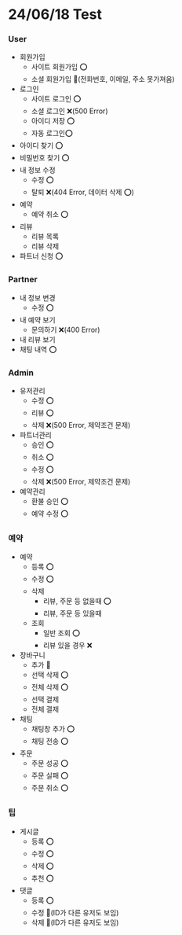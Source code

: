 # 24/06/18 Test

### User
- 회원가입
    - 사이트 회원가입 ⭕
    - 소셜 회원가입 🔺(전화번호, 이메일, 주소 못가져옴)
- 로그인
    - 사이트 로그인 ⭕
    - 소셜 로그인 ❌(500 Error)
    - 아이디 저장 ⭕
    - 자동 로그인⭕
- 아이디 찾기 ⭕
- 비밀번호 찾기 ⭕
- 내 정보 수정
    - 수정 ⭕
    - 탈퇴 ❌(404 Error, 데이터 삭제 ⭕)
- 예약
    - 예약 취소 ⭕
- 리뷰
    - 리뷰 목록
    - 리뷰 삭제
- 파트너 신청 ⭕

### Partner
- 내 정보 변경
    - 수정 ⭕
- 내 예약 보기
    - 문의하기 ❌(400 Error)
- 내 리뷰 보기
- 채팅 내역 ⭕

### Admin
- 유저관리
    - 수정 ⭕
    - 리뷰 ⭕
    - 삭제 ❌(500 Error, 제약조건 문제)
- 파트너관리
    - 승인 ⭕
    - 취소 ⭕
    - 수정 ⭕
    - 삭제 ❌(500 Error, 제약조건 문제)
- 예약관리
    - 환불 승인 ⭕
    - 예약 수정 ⭕

### 예약
- 예약
    - 등록 ⭕
    - 수정 ⭕
    - 삭제
        - 리뷰, 주문 등 없을때 ⭕
        - 리뷰, 주문 등 있을때
    - 조회
        - 일반 조회 ⭕
        - 리뷰 있을 경우 ❌
- 장바구니
    - 추가 🔺
    - 선택 삭제 ⭕
    - 전체 삭제 ⭕
    - 선택 결제
    - 전체 결제
- 채팅
    - 채팅창 추가 ⭕
    - 채팅 전송 ⭕
- 주문
    - 주문 성공 ⭕
    - 주문 실패 ⭕
    - 주문 취소 ⭕

### 팁
- 게시글
    - 등록 ⭕
    - 수정 ⭕
    - 삭제 ⭕
    - 추천 ⭕
- 댓글
    - 등록 ⭕
    - 수정 🔺(ID가 다른 유저도 보임)
    - 삭제 🔺(ID가 다른 유저도 보임)